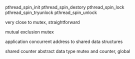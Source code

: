 pthread_spin_init
pthread_spin_destory
pthread_spin_lock
pthread_spin_tryunlock
pthread_spin_unlock 

very close to mutex, straightforward 

mutual exclusion
mutex

application
concurrent address to shared data structures

shared counter
abstract data type mutex and counter, global